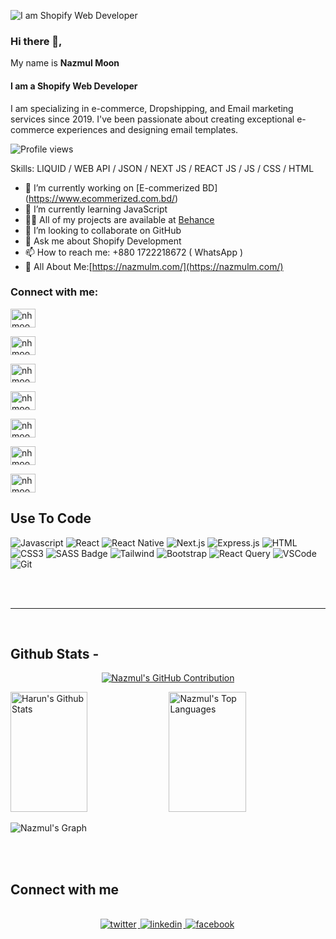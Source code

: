 ![I am Shopify Web Developer](https://media.licdn.com/dms/image/v2/D5616AQFqm12akimtSQ/profile-displaybackgroundimage-shrink_200_800/profile-displaybackgroundimage-shrink_200_800/0/1709489984712?e=2147483647&v=beta&t=MaEUIlj5x9ed6-gxhGWL5KhunfJITPf61SLcZY5GWq4)
### Hi there 👋, 
My name is <b> Nazmul Moon </b>
#### I am a Shopify Web Developer


I am specializing in e-commerce, Dropshipping, and Email marketing services since 2019. I've been passionate about creating exceptional e-commerce experiences and designing email templates.

![Profile views](https://komarev.com/ghpvc/?username=nhmoonofficial&color=red)

Skills: LIQUID / WEB API / JSON /  NEXT JS / REACT JS / JS / CSS / HTML 



- 🔭 I’m currently working on [E-commerized BD] (https://www.ecommerized.com.bd/)
- 🌱 I’m currently learning JavaScript
- 👨‍💻 All of my projects are available at [Behance](https://www.behance.net/nhmoon313)
- 👯 I’m looking to collaborate on GitHub 
- 💬 Ask me about Shopify Development 
- 📫 How to reach me: +880 1722218672 ( WhatsApp ) 
- 📄 All About Me:[https://nazmulm.com/](https://nazmulm.com/)

<h3 align="left">Connect with me:</h3>

<p align="left">
<a href="https://www.facebook.com/nhmoonofficial/" target="blank"><img align="center" src="https://raw.githubusercontent.com/rahuldkjain/github-profile-readme-generator/master/src/images/icons/Social/facebook.svg" alt="nhmoonofficial" height="30" width="40" /></a>
  
<a href="https://twitter.com/nhmoon313" target="blank"><img align="center" src="https://raw.githubusercontent.com/rahuldkjain/github-profile-readme-generator/master/src/images/icons/Social/twitter.svg" alt="nhmoonofficial" height="30" width="40" /></a>

<a href="https://linkedin.com/in/nazmulmoon" target="blank"><img align="center" src="https://raw.githubusercontent.com/rahuldkjain/github-profile-readme-generator/master/src/images/icons/Social/linked-in-alt.svg" alt="nhmoonofficial" height="30" width="40" /></a>

<a href="https://www.youtube.com/@nhmoonofficial2.0" target="blank"><img align="center" src="https://raw.githubusercontent.com/rahuldkjain/github-profile-readme-generator/master/src/images/icons/Social/youtube.svg" alt="nhmoonofficial" height="30" width="40" /></a>

<a href="https://instagram.com/nhmoonofficial" target="blank"><img align="center" src="https://raw.githubusercontent.com/rahuldkjain/github-profile-readme-generator/master/src/images/icons/Social/instagram.svg" alt="nhmoonofficial" height="30" width="40" /></a>

<a href="https://dribbble.com/mnazmulh313" target="blank"><img align="center" src="https://raw.githubusercontent.com/rahuldkjain/github-profile-readme-generator/master/src/images/icons/Social/dribbble.svg" alt="nhmoonofficial" height="30" width="40" /></a>

<a href="https://www.behance.net/nhmoon313" target="blank"><img align="center" src="https://raw.githubusercontent.com/rahuldkjain/github-profile-readme-generator/master/src/images/icons/Social/behance.svg" alt="nhmoonofficial" height="30" width="40" /></a>
</p>

## Use To Code

![Javascript](https://img.shields.io/badge/Javascript-F0DB4F?style=for-the-badge&labelColor=black&logo=javascript&logoColor=F0DB4F)
![React](https://img.shields.io/badge/-React-61DBFB?style=for-the-badge&labelColor=black&logo=react&logoColor=61DBFB)
![React Native](https://img.shields.io/badge/React_Native-20232A?style=for-the-badge&logo=react&logoColor=61DAFB)
![Next.js](https://img.shields.io/badge/next.js-000000?style=for-the-badge&logo=nextdotjs&logoColor=white)
![Express.js](https://img.shields.io/badge/Express.js-000000?style=for-the-badge&logo=express&logoColor=white)
![HTML](https://img.shields.io/badge/HTML5-E34F26?style=for-the-badge&logo=html5&logoColor=white)
![CSS3](https://img.shields.io/badge/CSS3-1572B6?style=for-the-badge&logo=css3&logoColor=white)
![SASS Badge](https://img.shields.io/badge/Sass-CC6699?style=for-the-badge&logo=sass&logoColor=white)
![Tailwind](https://img.shields.io/badge/Tailwind_CSS-092749?style=for-the-badge&logo=tailwindcss&logoColor=06B6D4&labelColor=000000)
![Bootstrap](https://img.shields.io/badge/Bootstrap-563D7C?style=for-the-badge&logo=bootstrap&logoColor=white)
![React Query](https://img.shields.io/badge/-React_Query-FF4154?style=for-the-badge&logo=react%20query&logoColor=white)
![VSCode](https://img.shields.io/badge/Visual_Studio-0078d7?style=for-the-badge&logo=visual%20studio&logoColor=white)
![Git](https://img.shields.io/badge/Git-F05032?style=for-the-badge&logo=git&logoColor=white)

<br/>

<br/>
<hr/>
<br/>

## Github Stats -

<p align="center">
  <a href="https://github.com/nhmoonofficial">
    <img src="https://github-profile-summary-cards.vercel.app/api/cards/profile-details?username=nhmoonofficial&theme=radical" alt="Nazmul's GitHub Contribution"/>
  </a>
</p>

<a> 
    <a href="https://github.com/nhmoonofficial"><img alt="Harun's Github Stats" src="https://denvercoder1-github-readme-stats.vercel.app/api?username=nhmoonofficial&show_icons=true&count_private=true&theme=react&border_color=7F3FBF&bg_color=0D1117&title_color=F85D7F&icon_color=F8D866" height="192px" width="49.5%"/></a>
  <a href="https://github.com/nhmoonofficial"><img alt="Nazmul's Top Languages" src="https://denvercoder1-github-readme-stats.vercel.app/api/top-langs/?username=nhmoonofficial&langs_count=8&layout=compact&theme=react&border_color=7F3FBF&bg_color=0D1117&title_color=F85D7F&icon_color=F8D866" height="192px" width="49.5%"/></a>
  <br/>
</a>

![Nazmul's Graph](https://github-readme-activity-graph.vercel.app/graph?username=nhmoonofficial&custom_title=Harun's%20GitHub%20Activity%20Graph&bg_color=0D1117&color=7F3FBF&line=7F3FBF&point=7F3FBF&area_color=FFFFFF&title_color=FFFFFF&area=true)

<br/>

<br/>

## Connect with me

<div align="center">
<br/>
<a href="https://twitter.com/nhmoonofficial" target="_blank">
<img src=https://img.shields.io/badge/twitter-%2300acee.svg?&style=for-the-badge&logo=twitter&logoColor=white alt=twitter style="margin-bottom: 5px; margin-right: 2px;" />
</a>
<a href="https://www.linkedin.com/in/nhmoonofficial/" target="_blank">
<img src=https://img.shields.io/badge/linkedin-%231E77B5.svg?&style=for-the-badge&logo=linkedin&logoColor=white alt=linkedin style="margin-bottom: 5px; margin-right: 2px;" />
</a>
<a href="https://www.facebook.com/nhmoonofficial" target="_blank">
<img src=https://img.shields.io/badge/facebook-%232E87FB.svg?&style=for-the-badge&logo=facebook&logoColor=white alt=facebook style="margin-bottom: 5px; margin-right: 2px;" />
</a>  
</div>

